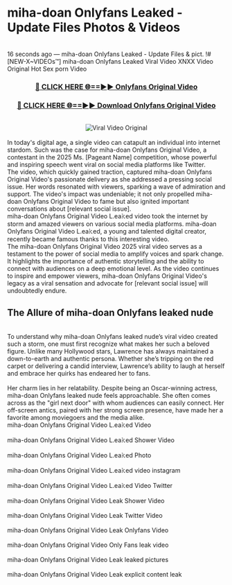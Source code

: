 # miha-doan Onlyfans Leaked - Update Files Photos & Videos 
<br>
16 seconds ago — miha-doan Onlyfans Leaked - Update Files & pict. !#[NEW-X~VIDEOs™] miha-doan Onlyfans Leaked Viral Video XNXX Video Original Hot Sex porn Video
<br>
<div align="center">
<h3><a href="http://freeplayer.one?title=miha-doan&ref=25OR" rel="nofollow">🔴 CLICK HERE 🌐==►► Onlyfans Original Video</a></h3>
<h3><a href="http://freeplayer.one?title=miha-doan&ref=25OR" rel="nofollow">🔴 CLICK HERE 🌐==►► Download Onlyfans Original Video</a></h3>
<br>
<a href="http://freeplayer.one?title=miha-doan&ref=25OR" rel="nofollow" data-target="animated-image.originalLink"><img src="https://i.ibb.co.com/xMMVF88/686577567.gif" alt="Viral Video Original" style="max-width: 100%; display: inline-block;" data-target="animated-image.originalImage"></a>
</div>
<br>
In today's digital age, a single video can catapult an individual into internet stardom. Such was the case for miha-doan Onlyfans Original Video, a contestant in the 2025 Ms. [Pageant Name] competition, whose powerful and inspiring speech went viral on social media platforms like Twitter.
<br>
The video, which quickly gained traction, captured miha-doan Onlyfans Original Video's passionate delivery as she addressed a pressing social issue. Her words resonated with viewers, sparking a wave of admiration and support. The video's impact was undeniable; it not only propelled miha-doan Onlyfans Original Video to fame but also ignited important conversations about [relevant social issue].
<br>
miha-doan Onlyfans Original Video L.ea𝚔ed video took the internet by storm and amazed viewers on various social media platforms. miha-doan Onlyfans Original Video L.ea𝚔ed, a young and talented digital creator, recently became famous thanks to this interesting video.
<br>
The miha-doan Onlyfans Original Video 2025 viral video serves as a testament to the power of social media to amplify voices and spark change. It highlights the importance of authentic storytelling and the ability to connect with audiences on a deep emotional level. As the video continues to inspire and empower viewers, miha-doan Onlyfans Original Video's legacy as a viral sensation and advocate for [relevant social issue] will undoubtedly endure.
<br>
<h2>The Allure of miha-doan Onlyfans leaked nude</h2>
<br>
To understand why miha-doan Onlyfans leaked nude’s viral video created such a storm, one must first recognize what makes her such a beloved figure. Unlike many Hollywood stars, Lawrence has always maintained a down-to-earth and authentic persona. Whether she’s tripping on the red carpet or delivering a candid interview, Lawrence’s ability to laugh at herself and embrace her quirks has endeared her to fans.
<br><br>
Her charm lies in her relatability. Despite being an Oscar-winning actress, miha-doan Onlyfans leaked nude feels approachable. She often comes across as the "girl next door" with whom audiences can easily connect. Her off-screen antics, paired with her strong screen presence, have made her a favorite among moviegoers and the media alike.
<br>
miha-doan Onlyfans Original Video L.ea𝚔ed Video
<br><br>
miha-doan Onlyfans Original Video L.ea𝚔ed Shower Video
<br><br>
miha-doan Onlyfans Original Video L.ea𝚔ed Photo
<br><br>
miha-doan Onlyfans Original Video L.ea𝚔ed video instagram
<br><br>
miha-doan Onlyfans Original Video L.ea𝚔ed Video Twitter
<br><br>
miha-doan Onlyfans Original Video Leak Shower Video
<br><br>
miha-doan Onlyfans Original Video Leak Twitter Video
<br><br>
miha-doan Onlyfans Original Video Leak Onlyfans Video
<br><br>
miha-doan Onlyfans Original Video Only Fans leak video
<br><br>
miha-doan Onlyfans Original Video Leak leaked pictures
<br><br>
miha-doan Onlyfans Original Video Leak explicit content leak
